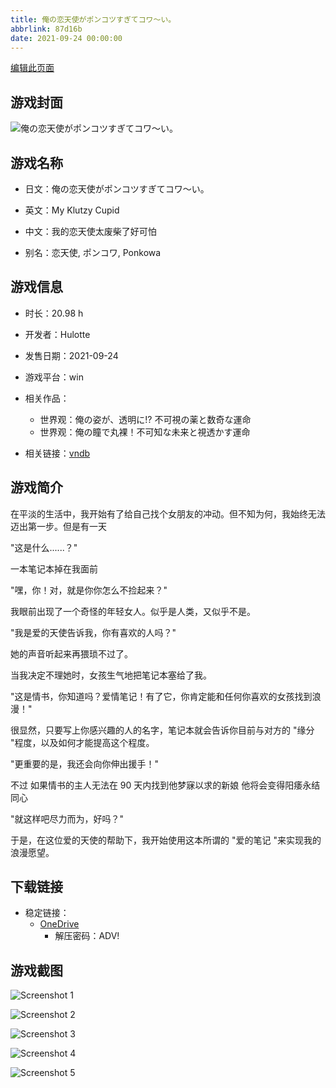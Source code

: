```yaml
---
title: 俺の恋天使がポンコツすぎてコワ～い。
abbrlink: 87d16b
date: 2021-09-24 00:00:00
---
```

[编辑此页面](https://github.com/ACG-3/ADV3-source/blob/main/source/_posts/games/%E4%BF%BA%E3%81%AE%E6%81%8B%E5%A4%A9%E4%BD%BF%E3%81%8C%E3%83%9D%E3%83%B3%E3%82%B3%E3%83%84%E3%81%99%E3%81%8E%E3%81%A6%E3%82%B3%E3%83%AF%EF%BD%9E%E3%81%84%E3%80%82.md)

## 游戏封面

![俺の恋天使がポンコツすぎてコワ～い。](https://pan.timero.xyz/onedrive/img_lib_001/%E4%BF%BA%E3%81%AE%E6%81%8B%E5%A4%A9%E4%BD%BF%E3%81%8C%E3%83%9D%E3%83%B3%E3%82%B3%E3%83%84%E3%81%99%E3%81%8E%E3%81%A6%E3%82%B3%E3%83%AF%EF%BD%9E%E3%81%84%E3%80%82_cover.avif)


## 游戏名称

- 日文：俺の恋天使がポンコツすぎてコワ～い。
- 英文：My Klutzy Cupid
- 中文：我的恋天使太废柴了好可怕

- 别名：恋天使, ポンコワ, Ponkowa


## 游戏信息

- 时长：20.98 h
- 开发者：Hulotte
- 发售日期：2021-09-24
- 游戏平台：win
- 相关作品：
   - 世界观：俺の姿が、透明に!? 不可視の薬と数奇な運命
   - 世界观：俺の瞳で丸裸！不可知な未来と視透かす運命

- 相关链接：[vndb](https://vndb.org/v31002)


## 游戏简介

在平淡的生活中，我开始有了给自己找个女朋友的冲动。但不知为何，我始终无法迈出第一步。但是有一天

"这是什么......？"

一本笔记本掉在我面前

"嘿，你！对，就是你你怎么不捡起来？"

我眼前出现了一个奇怪的年轻女人。似乎是人类，又似乎不是。

"我是爱的天使告诉我，你有喜欢的人吗？"

她的声音听起来再猥琐不过了。

当我决定不理她时，女孩生气地把笔记本塞给了我。

"这是情书，你知道吗？爱情笔记！有了它，你肯定能和任何你喜欢的女孩找到浪漫！"

很显然，只要写上你感兴趣的人的名字，笔记本就会告诉你目前与对方的 "缘分 "程度，以及如何才能提高这个程度。

"更重要的是，我还会向你伸出援手！"

不过
如果情书的主人无法在 90 天内找到他梦寐以求的新娘 他将会变得阳痿永结同心

"就这样吧尽力而为，好吗？"

于是，在这位爱的天使的帮助下，我开始使用这本所谓的 "爱的笔记 "来实现我的浪漫愿望。




## 下载链接

- 稳定链接：
    - [OneDrive](https://pan.timero.xyz/onedrive/adv_lib_001/%E4%BF%BA%E3%81%AE%E6%81%8B%E5%A4%A9%E4%BD%BF%E3%81%8C%E3%83%9D%E3%83%B3%E3%82%B3%E3%83%84%E3%81%99%E3%81%8E%E3%81%A6%E3%82%B3%E3%83%AF%EF%BD%9E%E3%81%84%E3%80%82)
        - 解压密码：ADV!



## 游戏截图


![Screenshot 1](https://pan.timero.xyz/onedrive/img_lib_001/%E4%BF%BA%E3%81%AE%E6%81%8B%E5%A4%A9%E4%BD%BF%E3%81%8C%E3%83%9D%E3%83%B3%E3%82%B3%E3%83%84%E3%81%99%E3%81%8E%E3%81%A6%E3%82%B3%E3%83%AF%EF%BD%9E%E3%81%84%E3%80%82_Screenshot_1.avif)

![Screenshot 2](https://pan.timero.xyz/onedrive/img_lib_001/%E4%BF%BA%E3%81%AE%E6%81%8B%E5%A4%A9%E4%BD%BF%E3%81%8C%E3%83%9D%E3%83%B3%E3%82%B3%E3%83%84%E3%81%99%E3%81%8E%E3%81%A6%E3%82%B3%E3%83%AF%EF%BD%9E%E3%81%84%E3%80%82_Screenshot_2.avif)

![Screenshot 3](https://pan.timero.xyz/onedrive/img_lib_001/%E4%BF%BA%E3%81%AE%E6%81%8B%E5%A4%A9%E4%BD%BF%E3%81%8C%E3%83%9D%E3%83%B3%E3%82%B3%E3%83%84%E3%81%99%E3%81%8E%E3%81%A6%E3%82%B3%E3%83%AF%EF%BD%9E%E3%81%84%E3%80%82_Screenshot_3.avif)

![Screenshot 4](https://pan.timero.xyz/onedrive/img_lib_001/%E4%BF%BA%E3%81%AE%E6%81%8B%E5%A4%A9%E4%BD%BF%E3%81%8C%E3%83%9D%E3%83%B3%E3%82%B3%E3%83%84%E3%81%99%E3%81%8E%E3%81%A6%E3%82%B3%E3%83%AF%EF%BD%9E%E3%81%84%E3%80%82_Screenshot_4.avif)

![Screenshot 5](https://pan.timero.xyz/onedrive/img_lib_001/%E4%BF%BA%E3%81%AE%E6%81%8B%E5%A4%A9%E4%BD%BF%E3%81%8C%E3%83%9D%E3%83%B3%E3%82%B3%E3%83%84%E3%81%99%E3%81%8E%E3%81%A6%E3%82%B3%E3%83%AF%EF%BD%9E%E3%81%84%E3%80%82_Screenshot_5.avif)

